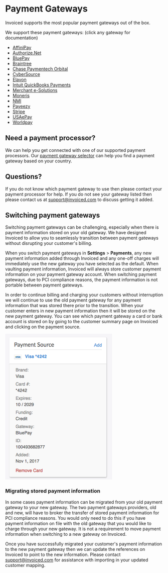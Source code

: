 # Payment Gateways

Invoiced supports the most popular payment gateways out of the box.

We support these payment gateways: (click any gateway for documentation)

- [AffiniPay](/docs/integrations/affinipay)
- [Authorize.Net](/docs/integrations/authorizenet)
- [BluePay](/docs/integrations/bluepay)
- [Braintree](/docs/integrations/braintree)
- [Chase Paymentech Orbital](/docs/integrations/chase-paymentech)
- [CyberSource](/docs/integrations/cybersource)
- [Elavon](/docs/integrations/elavon)
- [Intuit QuickBooks Payments](/docs/integrations/intuit-payments)
- [Merchant e-Solutions](/docs/integrations/merchant-e-solutions)
- [Moneris](/docs/integrations/moneris)
- [NMI](/docs/integrations/nmi)
- [Payeezy](/docs/integrations/payeezy)
- [Stripe](/docs/integrations/stripe)
- [USAePay](/docs/integrations/usaepay)
- [Worldpay](/docs/integrations/worldpay)

## Need a payment processor?

We can help you get connected with one of our supported payment processors. Our [payment gateway selector](https://invoiced.com/gateways) can help you find a payment gateway based on your country.

## Questions?

If you do not know which payment gateway to use then please contact your payment processor for help. If you do not see your gateway listed then please contact us at [support@invoiced.com](mailto:support@invoiced.com) to discuss getting it added.

## Switching payment gateways

Switching payment gateways can be challenging, especially when there is payment information stored on your old gateway. We have designed Invoiced to allow you to seamlessly transition between payment gateways without disrupting your customer's billing.

When you switch payment gateways in **Settings** > **Payments**, any new payment information added through Invoiced and any one-off charges will immediately use the new gateway you have selected as the default. When vaulting payment information, Invoiced will always store customer payment information on your payment gateway account. When switching payment gateways, due to PCI compliance reasons, the payment information is not portable between payment gateways.

In order to continue billing and charging your customers without interruption we will continue to use the old payment gateway for any payment information that was stored there prior to the transition. When your customer enters in new payment information then it will be stored on the new payment gateway. You can see which payment gateway a card or bank account is stored on by going to the customer summary page on Invoiced and clicking on the payment source.

[![Stored Card on File](../img/stored-card.png)](../img/stored-card.png)

### Migrating stored payment information

In some cases payment information can be migrated from your old payment gateway to your new gateway. The two payment gateways providers, old and new, will have to broker the transfer of stored payment information for PCI compliance reasons. You would only need to do this if you have payment information on file with the old gateway that you would like to charge through your new gateway. It is not a requirement to move payment information when switching to a new gateway on Invoiced.

Once you have successfully migrated your customer's payment information to the new payment gateway then we can update the references on Invoiced to point to the new information. Please contact [support@invoiced.com](mailto:support@invoiced.com) for assistance with importing in your updated customer mapping.   